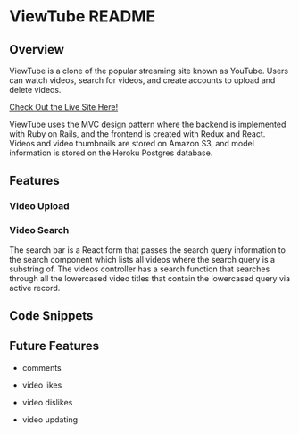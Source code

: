 # ViewTube README

## Overview

ViewTube is a clone of the popular streaming site known as YouTube. Users can watch videos, search for videos, and create accounts to upload and delete videos.

[Check Out the Live Site Here!](https://viewtube-fsp.herokuapp.com/#/)

ViewTube uses the MVC design pattern where the backend is implemented with Ruby on Rails, and the frontend is created with Redux and React. Videos and video thumbnails are stored on Amazon S3, and model information is stored on the Heroku Postgres database. 

## Features

### Video Upload

### Video Search

The search bar is a React form that passes the search query information to the search component which lists all videos where the search query is a substring of. The videos controller has a search function that searches through all the lowercased video titles that contain the lowercased query via active record.

## Code Snippets

## Future Features

* comments

* video likes

* video dislikes

* video updating
